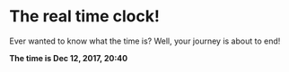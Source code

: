 # The real time clock!

Ever wanted to know what the time is? Well, your journey is about to end!

**The time is Dec 12, 2017, 20:40**